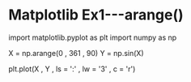 # Matplotlib Ex1---arange()
import matplotlib.pyplot as plt
import numpy as np

X = np.arange(0 , 361 , 90)
Y = np.sin(X)

plt.plot(X , Y  , ls = ':' , lw = '3' , c = 'r')
